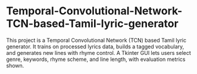 # Temporal-Convolutional-Network-TCN-based-Tamil-lyric-generator
This project is a Temporal Convolutional Network (TCN) based Tamil lyric generator. It trains on processed lyrics data, builds a tagged vocabulary, and generates new lines with rhyme control. A Tkinter GUI lets users select genre, keywords, rhyme scheme, and line length, with evaluation metrics shown.
